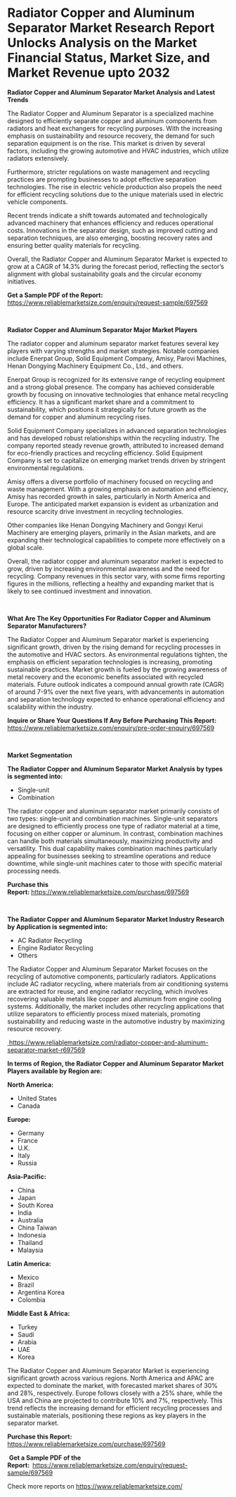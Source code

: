 <p><h1>Radiator Copper and Aluminum Separator Market Research Report Unlocks Analysis on the Market Financial Status, Market Size, and Market Revenue upto 2032</h1></p><p><strong>Radiator Copper and Aluminum Separator Market Analysis and Latest Trends</strong></p>
<p><p>The Radiator Copper and Aluminum Separator is a specialized machine designed to efficiently separate copper and aluminum components from radiators and heat exchangers for recycling purposes. With the increasing emphasis on sustainability and resource recovery, the demand for such separation equipment is on the rise. This market is driven by several factors, including the growing automotive and HVAC industries, which utilize radiators extensively. </p><p>Furthermore, stricter regulations on waste management and recycling practices are prompting businesses to adopt effective separation technologies. The rise in electric vehicle production also propels the need for efficient recycling solutions due to the unique materials used in electric vehicle components. </p><p>Recent trends indicate a shift towards automated and technologically advanced machinery that enhances efficiency and reduces operational costs. Innovations in the separator design, such as improved cutting and separation techniques, are also emerging, boosting recovery rates and ensuring better quality materials for recycling.</p><p>Overall, the Radiator Copper and Aluminum Separator Market is expected to grow at a CAGR of 14.3% during the forecast period, reflecting the sector’s alignment with global sustainability goals and the circular economy initiatives.</p></p>
<p><strong>Get a Sample PDF of the Report:&nbsp;</strong> <a href="https://www.reliablemarketsize.com/enquiry/request-sample/697569?utm_campaign=2526&utm_medium=2&utm_source=Github&utm_content=ia&utm_term=23032025&utm_id=radiator-copper-and-aluminum-separator">https://www.reliablemarketsize.com/enquiry/request-sample/697569</a></p>
<p>&nbsp;</p>
<p><strong>Radiator Copper and Aluminum Separator Major Market Players</strong></p>
<p><p>The radiator copper and aluminum separator market features several key players with varying strengths and market strategies. Notable companies include Enerpat Group, Solid Equipment Company, Amisy, Parovi Machines, Henan Dongying Machinery Equipment Co., Ltd., and others.</p><p>Enerpat Group is recognized for its extensive range of recycling equipment and a strong global presence. The company has achieved considerable growth by focusing on innovative technologies that enhance metal recycling efficiency. It has a significant market share and a commitment to sustainability, which positions it strategically for future growth as the demand for copper and aluminum recycling rises.</p><p>Solid Equipment Company specializes in advanced separation technologies and has developed robust relationships within the recycling industry. The company reported steady revenue growth, attributed to increased demand for eco-friendly practices and recycling efficiency. Solid Equipment Company is set to capitalize on emerging market trends driven by stringent environmental regulations.</p><p>Amisy offers a diverse portfolio of machinery focused on recycling and waste management. With a growing emphasis on automation and efficiency, Amisy has recorded growth in sales, particularly in North America and Europe. The anticipated market expansion is evident as urbanization and resource scarcity drive investment in recycling technologies.</p><p>Other companies like Henan Dongying Machinery and Gongyi Kerui Machinery are emerging players, primarily in the Asian markets, and are expanding their technological capabilities to compete more effectively on a global scale.</p><p>Overall, the radiator copper and aluminum separator market is expected to grow, driven by increasing environmental awareness and the need for recycling. Company revenues in this sector vary, with some firms reporting figures in the millions, reflecting a healthy and expanding market that is likely to see continued investment and innovation.</p></p>
<p>&nbsp;</p>
<p><strong>What Are The Key Opportunities For Radiator Copper and Aluminum Separator Manufacturers?</strong></p>
<p><p>The Radiator Copper and Aluminum Separator market is experiencing significant growth, driven by the rising demand for recycling processes in the automotive and HVAC sectors. As environmental regulations tighten, the emphasis on efficient separation technologies is increasing, promoting sustainable practices. Market growth is fueled by the growing awareness of metal recovery and the economic benefits associated with recycled materials. Future outlook indicates a compound annual growth rate (CAGR) of around 7-9% over the next five years, with advancements in automation and separation technology expected to enhance operational efficiency and scalability within the industry.</p></p>
<p><strong>Inquire or Share Your Questions If Any Before Purchasing This Report:</strong> <a href="https://www.reliablemarketsize.com/enquiry/pre-order-enquiry/697569?utm_campaign=2526&utm_medium=2&utm_source=Github&utm_content=ia&utm_term=23032025&utm_id=radiator-copper-and-aluminum-separator">https://www.reliablemarketsize.com/enquiry/pre-order-enquiry/697569</a></p>
<p>&nbsp;</p>
<p><strong>Market Segmentation</strong></p>
<p><strong>The Radiator Copper and Aluminum Separator Market Analysis by types is segmented into:</strong></p>
<p><ul><li>Single-unit</li><li>Combination</li></ul></p>
<p><p>The radiator copper and aluminum separator market primarily consists of two types: single-unit and combination machines. Single-unit separators are designed to efficiently process one type of radiator material at a time, focusing on either copper or aluminum. In contrast, combination machines can handle both materials simultaneously, maximizing productivity and versatility. This dual capability makes combination machines particularly appealing for businesses seeking to streamline operations and reduce downtime, while single-unit machines cater to those with specific material processing needs.</p></p>
<p><strong>Purchase this Report:&nbsp;</strong><a href="https://www.reliablemarketsize.com/purchase/697569?utm_campaign=2526&utm_medium=2&utm_source=Github&utm_content=ia&utm_term=23032025&utm_id=radiator-copper-and-aluminum-separator">https://www.reliablemarketsize.com/purchase/697569</a></p>
<p>&nbsp;</p>
<p><strong>The Radiator Copper and Aluminum Separator Market Industry Research by Application is segmented into:</strong></p>
<p><ul><li>AC Radiator Recycling</li><li>Engine Radiator Recycling</li><li>Others</li></ul></p>
<p><p>The Radiator Copper and Aluminum Separator Market focuses on the recycling of automotive components, particularly radiators. Applications include AC radiator recycling, where materials from air conditioning systems are extracted for reuse, and engine radiator recycling, which involves recovering valuable metals like copper and aluminum from engine cooling systems. Additionally, the market includes other recycling applications that utilize separators to efficiently process mixed materials, promoting sustainability and reducing waste in the automotive industry by maximizing resource recovery.</p></p>
<p><a href="https://www.reliablemarketsize.com/radiator-copper-and-aluminum-separator-market-r697569?utm_campaign=2526&utm_medium=2&utm_source=Github&utm_content=ia&utm_term=23032025&utm_id=radiator-copper-and-aluminum-separator">&nbsp;https://www.reliablemarketsize.com/radiator-copper-and-aluminum-separator-market-r697569</a></p>
<p><strong>In terms of Region, the Radiator Copper and Aluminum Separator Market Players available by Region are:</strong></p>
<p>
    <p> <strong> North America: </strong>
        <ul>
            <li>United States</li>
            <li>Canada</li>
        </ul>
        </p> 
    <p> <strong> Europe: </strong>
        <ul>
            <li>Germany</li>
            <li>France</li>
            <li>U.K.</li>
            <li>Italy</li>
            <li>Russia</li>
        </ul>
        </p> 
    <p> <strong> Asia-Pacific: </strong>
        <ul>
            <li>China</li>
            <li>Japan</li>
            <li>South Korea</li>
            <li>India</li>
            <li>Australia</li>
            <li>China Taiwan</li>
            <li>Indonesia</li>
            <li>Thailand</li>
            <li>Malaysia</li>
        </ul>
        </p> 
    <p> <strong> Latin America: </strong>
        <ul>
            <li>Mexico</li>
            <li>Brazil</li>
            <li>Argentina Korea</li>
            <li>Colombia</li>
        </ul>
        </p> 
    <p> <strong> Middle East & Africa: </strong>
        <ul>
            <li>Turkey</li>
            <li>Saudi</li>
            <li>Arabia</li>
            <li>UAE</li>
            <li>Korea</li>
        </ul>
    </p>
    </p>
<p><p>The Radiator Copper and Aluminum Separator Market is experiencing significant growth across various regions. North America and APAC are expected to dominate the market, with forecasted market shares of 30% and 28%, respectively. Europe follows closely with a 25% share, while the USA and China are projected to contribute 10% and 7%, respectively. This trend reflects the increasing demand for efficient recycling processes and sustainable materials, positioning these regions as key players in the separator market.</p></p>
<p><strong>Purchase this Report: </strong><a href="https://www.reliablemarketsize.com/purchase/697569?utm_campaign=2526&utm_medium=2&utm_source=Github&utm_content=ia&utm_term=23032025&utm_id=radiator-copper-and-aluminum-separator">https://www.reliablemarketsize.com/purchase/697569</a></p>
<p>&nbsp;<strong>Get a Sample PDF of the Report:&nbsp;&nbsp;</strong><a href="https://www.reliablemarketsize.com/enquiry/request-sample/697569?utm_campaign=2526&utm_medium=2&utm_source=Github&utm_content=ia&utm_term=23032025&utm_id=radiator-copper-and-aluminum-separator">https://www.reliablemarketsize.com/enquiry/request-sample/697569</a></p>
<p><strong></strong></p>
<p>Check more reports on <a href="https://www.reliablemarketsize.com/?utm_campaign=2526&utm_medium=2&utm_source=Github&utm_content=ia&utm_term=23032025&utm_id=radiator-copper-and-aluminum-separator">https://www.reliablemarketsize.com/</a></p>